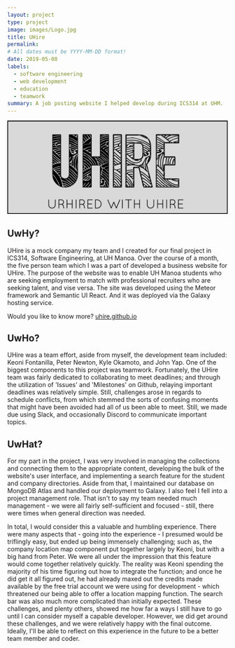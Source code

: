 ```yaml
---
layout: project
type: project
image: images/Logo.jpg
title: UHire
permalink:
# All dates must be YYYY-MM-DD format!
date: 2019-05-08
labels:
  - software engineering
  - web development
  - education
  - teamwork
summary: A job posting website I helped develop during ICS314 at UHM.
---
```


<div>
<a href="https://github.com/uhire/uhire.github.io">
<img class="ui centered rounded huge image" src="/images/uhire-landing.png">
</a>

<h2>UwHy?</h2>

<p>	UHire is a mock company my team and I created for our final project in ICS314, Software Engineering, at UH Manoa.  Over the course of a month, the five person team which I was a part of developed a business website for UHire.  The purpose of the website was to enable UH Manoa students who are seeking employment to match with professional recruiters who are seeking talent, and vise versa. The site was developed using the Meteor framework and Semantic UI React.  And it was deployed via the Galaxy hosting service. </p> 

<p>	Would you like to know more? <a href="https://uhire.github.io/" target="_blank" rel="no opener no referrer">uhire.github.io</a></p>

<h2>UwHo?</h2>
<p>	UHire was a team effort, aside from myself, the development team included: Keoni Fontanilla, Peter Newton, Kyle Okamoto, and John Yap.  One of the biggest components to this project was teamwork.  Fortunately, the UHire team was fairly dedicated to collaborating to meet deadlines; and through the utilization of 'Issues' and 'Milestones' on Github, relaying important deadlines was relatively simple.  Still, challenges arose in regards to schedule conflicts, from which stemmed the sorts of confusing moments that might have been avoided had all of us been able to meet.  Still, we made due using Slack, and occasionally Discord to communicate important topics. </p> 

<h2>UwHat?</h2>
<p>	For my part in the project, I was very involved in managing the collections and connecting them to the appropriate content, developing the bulk of the website's user interface, and implementing a search feature for the student and company directories.  Aside from that, I maintained our database on MongoDB Atlas and handled our deployment to Galaxy.  I also feel I fell into a project management role.  That isn't to say my team needed much management - we were all fairly self-sufficient and focused - still, there were times when general direction was needed.  </p>
<p>	In total, I would consider this a valuable and humbling experience.  There were many aspects that - going into the experience - I presumed would be triflingly easy, but ended up being immensely challenging; such as, the company location map component put together largely by Keoni, but with a big hand from Peter.  We were all under the impression that this feature would come together relatively quickly.  The reality was Keoni spending the majority of his time figuring out how to integrate the function; and once he did get it all figured out, he had already maxed out the credits made available by the free trial account we were using for development - which threatened our being able to offer a location mapping function.  The search bar was also much more complicated than initially expected.  These challenges, and plenty others, showed me how far a ways I still have to go until I can consider myself a capable developer.  However, we did get around these challenges, and we were relatively happy with the final outcome.  Ideally, I'll be able to reflect on this experience in the future to be a better team member and coder.
</p>

</div>
